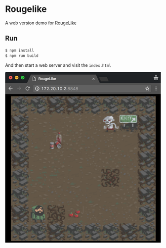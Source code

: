 # Rougelike

A web version demo for [RougeLike](https://unity3d.com/cn/learn/tutorials/projects/2d-roguelike-tutorial)

## Run

```sh
$ npm install
$ npm run build
```

And then start a web server and visit the `index.html`

![Screenshoot](screenshoot/main.png)
